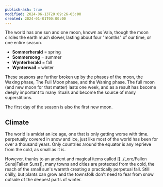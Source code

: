 ```yaml
---
publish-ash: true
modified: 2024-06-13T20:09:26-05:00
created: 2024-01-01T00:00:00
---
```

The world has one sun and one moon, known as Vala, though the moon circles the earth much slower, lasting about four "months" of our time, or one entire season. 

- **Sommerherald** = spring 
- **Sommersong** = summer 
- **Wynterherald** = fall 
- **Wynterwail** = winter 

These seasons are further broken up by the phases of the moon, the Waxing phase, The Full Moon phase, and the Waning phase. The full moon (and new moon for that matter) lasts one week, and as a result has become deeply important to many rituals and become the source of many superstitions. 

The first day of the season is also the first new moon.
## Climate
The world is amidst an ice age, one that is only getting worse with time.  perpetually covered in snow and ice, just like most of the world has been for over a thousand years. Only countries around the equator is any reprieve from the cold, as small as it is.

However, thanks to an ancient and magical items called [[../Lore/Fallen Suns|Fallen Suns]], many towns and cities are protected from the cold, the reach of the small sun's warmth creating a practically perpetual fall. Still chilly, but plants can grow and the townsfolk don't need to fear from snow outside of the deepest parts of winter.